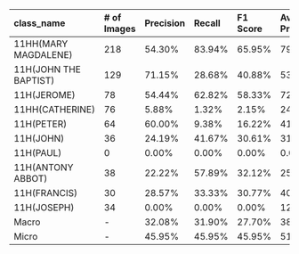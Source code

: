 | class_name            | # of Images   | Precision   | Recall   | F1 Score   | Average Precision   |
|:----------------------|:--------------|:------------|:---------|:-----------|:--------------------|
| 11HH(MARY MAGDALENE)  | 218           | 54.30%      | 83.94%   | 65.95%     | 79.69%              |
| 11H(JOHN THE BAPTIST) | 129           | 71.15%      | 28.68%   | 40.88%     | 53.85%              |
| 11H(JEROME)           | 78            | 54.44%      | 62.82%   | 58.33%     | 72.06%              |
| 11HH(CATHERINE)       | 76            | 5.88%       | 1.32%    | 2.15%      | 24.61%              |
| 11H(PETER)            | 64            | 60.00%      | 9.38%    | 16.22%     | 41.35%              |
| 11H(JOHN)             | 36            | 24.19%      | 41.67%   | 30.61%     | 31.86%              |
| 11H(PAUL)             | 0             | 0.00%       | 0.00%    | 0.00%      | 0.00%               |
| 11H(ANTONY ABBOT)     | 38            | 22.22%      | 57.89%   | 32.12%     | 25.09%              |
| 11H(FRANCIS)          | 30            | 28.57%      | 33.33%   | 30.77%     | 40.97%              |
| 11H(JOSEPH)           | 34            | 0.00%       | 0.00%    | 0.00%      | 12.52%              |
| Macro                 | -             | 32.08%      | 31.90%   | 27.70%     | 38.20%              |
| Micro                 | -             | 45.95%      | 45.95%   | 45.95%     | 51.69%              |